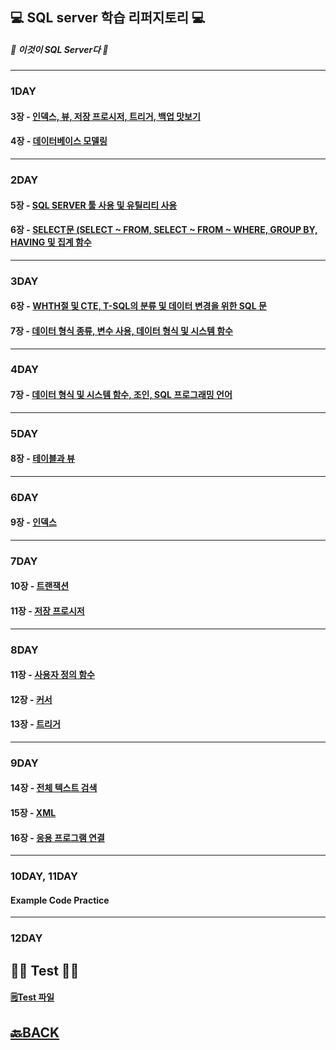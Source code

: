 ## 💻 SQL server 학습 리퍼지토리 💻

##### 📖 이것이 SQL Server다 📖
___ 
### 1DAY
#### 3장 - [인덱스, 뷰, 저장 프로시저, 트리거, 백업 맛보기](https://github.com/XOXOT/MS-SQL/blob/main/1DAY/3%EC%9E%A5.sql)
#### 4장 - [데이터베이스 모델링](https://github.com/XOXOT/MS-SQL/blob/main/1DAY/4%EC%9E%A590.sql)
___ 

### 2DAY
#### 5장 - [SQL SERVER 툴 사용 및 유틸리티 사용](https://github.com/XOXOT/MS-SQL/blob/main/2DAY/5%EC%9E%A5.sql)
#### 6장 - [SELECT문 (SELECT ~ FROM, SELECT ~ FROM ~ WHERE, GROUP BY, HAVING 및 집계 함수](https://github.com/XOXOT/MS-SQL/blob/main/2DAY/6-1%EC%9E%A5.sql)
___ 
### 3DAY 
#### 6장 - [WHTH절 및 CTE, T-SQL의 분류  및 데이터 변경을 위한 SQL 문](https://github.com/XOXOT/MS-SQL/blob/main/3DAY/6-2%EC%9E%A5.sql)
#### 7장 - [데이터 형식 종류, 변수 사용, 데이터 형식 및 시스템 함수](https://github.com/XOXOT/MS-SQL/blob/main/3DAY/7-1%EC%9E%A5.sql)
___ 
### 4DAY 
#### 7장 - [데이터 형식 및 시스템 함수, 조인, SQL 프로그래밍 언어](https://github.com/XOXOT/MS-SQL/blob/main/4DAY/7-2%EC%9E%A5.sql)
___ 
### 5DAY 
#### 8장 - [테이블과 뷰](https://github.com/XOXOT/MS-SQL/tree/main/5DAY)
___ 
### 6DAY 
#### 9장 - [인덱스](https://github.com/XOXOT/MS-SQL/blob/main/6DAY/9-1%EC%9E%A5.sql)
___ 
### 7DAY
#### 10장 - [트랜잭션](https://github.com/XOXOT/MS-SQL/blob/main/7DAY/10%EC%9E%A5.sql) 
#### 11장 - [저장 프로시저](https://github.com/XOXOT/MS-SQL/blob/main/7DAY/11-1%EC%9E%A5.sql) 
___ 
### 8DAY 
#### 11장 - [사용자 정의 함수](https://github.com/XOXOT/MS-SQL/blob/main/8DAY/11-2%EC%9E%A5.sql)
#### 12장 - [커서](https://github.com/XOXOT/MS-SQL/blob/main/8DAY/12%EC%9E%A5.sql)
#### 13장 - [트리거](https://github.com/XOXOT/MS-SQL/blob/main/8DAY/13%EC%9E%A5.sql) 
___ 
### 9DAY
#### 14장 - [전체 텍스트 검색](https://github.com/XOXOT/MS-SQL/blob/main/9DAY/14%EC%9E%A5.sql)
#### 15장 - [XML](https://github.com/XOXOT/MS-SQL/blob/main/9DAY/15%EC%9E%A5.sql)
#### 16장 - [응용 프로그램 연결](https://github.com/XOXOT/MS-SQL/blob/main/9DAY/16%EC%9E%A5.sql)
___ 
### 10DAY, 11DAY
#### Example Code Practice 
___ 
### 12DAY
## ✍🏻 Test ✍🏻
#### [🗒Test 파일](https://github.com/XOXOT/MS-SQL/blob/main/12DAY/%EB%8D%B0%EC%9D%B4%ED%84%B0%EB%B2%A0%EC%9D%B4%EC%8A%A4%20%ED%8F%89%EA%B0%80.pdf)

## [🔙BACK](https://github.com/XOXOT?tab=repositories)
